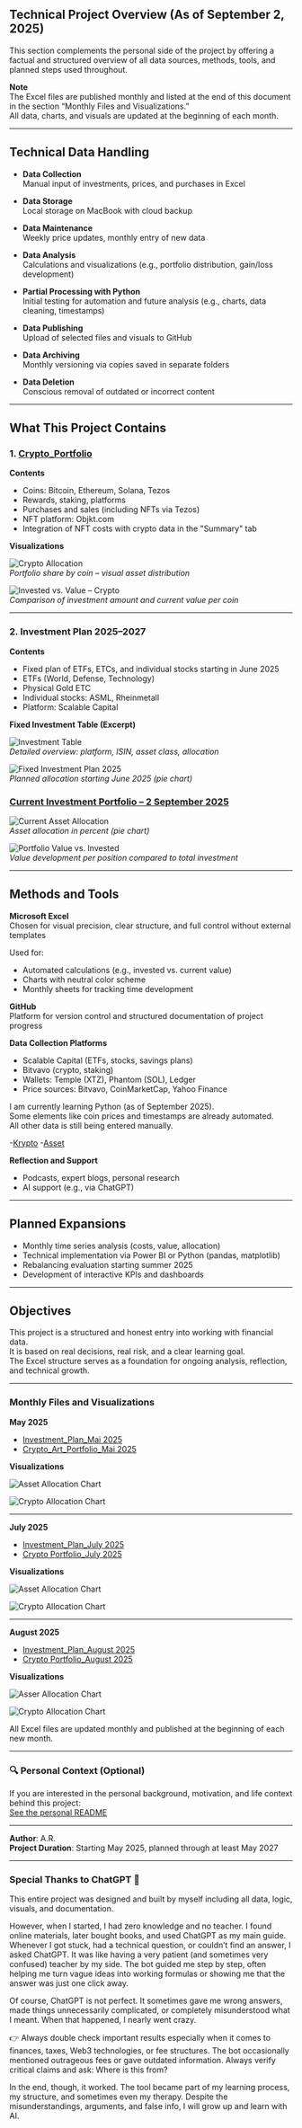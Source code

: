 ## Technical Project Overview (As of September 2, 2025)

This section complements the personal side of the project by offering a factual and structured overview of all data sources, methods, tools, and planned steps used throughout.

**Note**  
The Excel files are published monthly and listed at the end of this document in the section “Monthly Files and Visualizations.”  
All data, charts, and visuals are updated at the beginning of each month.

---

## Technical Data Handling

- **Data Collection**  
  Manual input of investments, prices, and purchases in Excel

- **Data Storage**  
  Local storage on MacBook with cloud backup

- **Data Maintenance**  
  Weekly price updates, monthly entry of new data

- **Data Analysis**  
  Calculations and visualizations (e.g., portfolio distribution, gain/loss development)

- **Partial Processing with Python**  
  Initial testing for automation and future analysis (e.g., charts, data cleaning, timestamps)

- **Data Publishing**  
  Upload of selected files and visuals to GitHub

- **Data Archiving**  
  Monthly versioning via copies saved in separate folders

- **Data Deletion**  
  Conscious removal of outdated or incorrect content

---

## What This Project Contains

### 1. [Crypto_Portfolio](Crypto_Portfolio_September_2025.xlsx)

**Contents**

- Coins: Bitcoin, Ethereum, Solana, Tezos  
- Rewards, staking, platforms  
- Purchases and sales (including NFTs via Tezos)  
- NFT platform: Objkt.com  
- Integration of NFT costs with crypto data in the "Summary" tab

**Visualizations**

![Crypto Allocation](Crypto_Allocation_September.png)  
*Portfolio share by coin – visual asset distribution*

![Invested vs. Value – Crypto](Invested_vs_Value_September2025.png)  
*Comparison of investment amount and current value per coin*

---

### 2. Investment Plan 2025–2027

**Contents**

- Fixed plan of ETFs, ETCs, and individual stocks starting in June 2025  
- ETFs (World, Defense, Technology)  
- Physical Gold ETC  
- Individual stocks: ASML, Rheinmetall  
- Platform: Scalable Capital

**Fixed Investment Table (Excerpt)**

![Investment Table](Fixed_Plan_September_2025.png)  
*Detailed overview: platform, ISIN, asset class, allocation*

![Fixed Investment Plan 2025](Fixed_Plan_2025.png)  
*Planned allocation starting June 2025 (pie chart)*

### [Current Investment Portfolio – 2 September 2025](Investment_Plan_September_2025.xlsx)

![Current Asset Allocation](Asset_Allocation_September_2025.png)  
*Asset allocation in percent (pie chart)*

![Portfolio Value vs. Invested](Asset_Invested_Value_September_2025.png)  
*Value development per position compared to total investment*

---

## Methods and Tools

**Microsoft Excel**  
Chosen for visual precision, clear structure, and full control without external templates

Used for:

- Automated calculations (e.g., invested vs. current value)  
- Charts with neutral color scheme  
- Monthly sheets for tracking time development

**GitHub**  
Platform for version control and structured documentation of project progress

**Data Collection Platforms**

- Scalable Capital (ETFs, stocks, savings plans)    
- Bitvavo (crypto, staking)  
- Wallets: Temple (XTZ), Phantom (SOL), Ledger 
- Price sources: Bitvavo, CoinMarketCap, Yahoo Finance

I am currently learning Python (as of September 2025).  
Some elements like coin prices and timestamps are already automated.  
All other data is still being entered manually.

-[Krypto](Coins,2025.py)
-[Asset](Investment.py)

**Reflection and Support**

- Podcasts, expert blogs, personal research  
- AI support (e.g., via ChatGPT)

---

## Planned Expansions

- Monthly time series analysis (costs, value, allocation)  
- Technical implementation via Power BI or Python (pandas, matplotlib)  
- Rebalancing evaluation starting summer 2025  
- Development of interactive KPIs and dashboards

---

## Objectives

This project is a structured and honest entry into working with financial data.  
It is based on real decisions, real risk, and a clear learning goal.  
The Excel structure serves as a foundation for ongoing analysis, reflection, and technical growth.

---

### Monthly Files and Visualizations

**May 2025**

- [Investment_Plan_Mai 2025](./01_Investment_Plan_2025_Rebalancing.xlsx)  
- [Crypto_Art_Portfolio_Mai 2025](./01_Crypto_Art_Portfolio_2025.xlsx)

**Visualizations**

![Asset Allocation Chart](./01_ETF_Equity_Allocation_Current.png) 

![Crypto Allocation Chart](./01_Crypto_Allocation_Percentage.png)

---

**July 2025**

- [Investment_Plan_July 2025](Investment_Plan_June25.xlsx)  
- [Crypto Portfolio_July 2025](Crypto_Art_Portfolio_June_2025.xlsx)

**Visualizations**

![Asset Allocation Chart](Asset_Allocation_June25.png)  

![Crypto Allocation Chart](Crypto_Allocation_June25.png)

---

 **August 2025**
 
- [Investment_Plan_August 2025](Investment_Plan_September_2025.xlsx)  
- [Crypto Portfolio_August 2025](Invested_vs_Value_September2025.xlsx)

**Visualizations**

![Asser Allocation Chart](Asset_Allocation_September_2025.png)  

![Crypto Allocation Chart](Crypto_Allocation_September.png)


All Excel files are updated monthly and published at the beginning of each new month.

---

### 🔍 Personal Context (Optional)

If you are interested in the personal background, motivation, and life context behind this project:  
 [See the personal README](./README.md)

---

**Author**: A.R.  
**Project Duration**: Starting May 2025, planned through at least May 2027

---

### Special Thanks to ChatGPT 🤖

This entire project was designed and built by myself including all data, logic, visuals, and documentation.

However, when I started, I had zero knowledge and no teacher. I found online materials, later bought books, and used ChatGPT as my main guide. Whenever I got stuck, had a technical question, or couldn’t find an answer, I asked ChatGPT. It was like having a very patient (and sometimes very confused) teacher by my side. The bot guided me step by step, often helping me turn vague ideas into working formulas or showing me that the answer was just one click away.

Of course, ChatGPT is not perfect. It sometimes gave me wrong answers, made things unnecessarily complicated, or completely misunderstood what I meant. When that happened, I nearly went crazy.

👉 Always double check important results especially when it comes to finances, taxes, Web3 technologies, or fee structures. The bot occasionally mentioned outrageous fees or gave outdated information. Always verify critical claims and ask: Where is this from?

In the end, though, it worked. The tool became part of my learning process, my structure, and sometimes even my therapy. Despite the misunderstandings, arguments, and false info, I will grow up and learn with AI.
